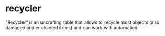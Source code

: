 # recycler
"Recycler" is an uncrafting table that allows to recycle most objects (also damaged and enchanted items) and can work with automation.

